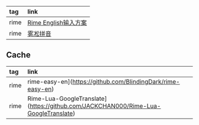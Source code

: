 |tag|link|
|:-|:-|
|rime|[Rime English输入方案](https://github.com/sdadonkey/rime-english)|
|rime|[雾凇拼音](https://github.com/iDvel/rime-ice)|

## Cache

|tag|link|
|:-|:-|
|rime|rime-easy-en](https://github.com/BlindingDark/rime-easy-en)|
|rime|Rime-Lua-GoogleTranslate](https://github.com/JACKCHAN000/Rime-Lua-GoogleTranslate)|